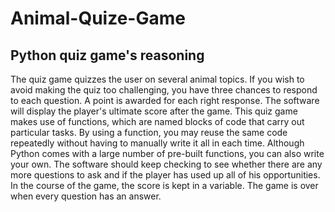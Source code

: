 # Animal-Quize-Game

## Python quiz game's reasoning
The quiz game quizzes the user on several animal topics. If you wish to avoid making the quiz too challenging, you have three chances to respond to each question. A point is awarded for each right response. The software will display the player's ultimate score after the game.
This quiz game makes use of functions, which are named blocks of code that carry out particular tasks. By using a function, you may reuse the same code repeatedly without having to manually write it all in each time. Although Python comes with a large number of pre-built functions, you can also write your own.
The software should keep checking to see whether there are any more questions to ask and if the player has used up all of his opportunities. In the course of the game, the score is kept in a variable. The game is over when every question has an answer.
